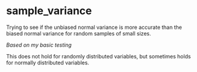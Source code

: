 # sample_variance

Trying to see if the unbiased normal variance is more accurate than the biased normal variance for random samples of small sizes. 

*Based on my basic testing*

This does not hold for randomly distributed variables, but sometimes holds for normally distributed variables.
